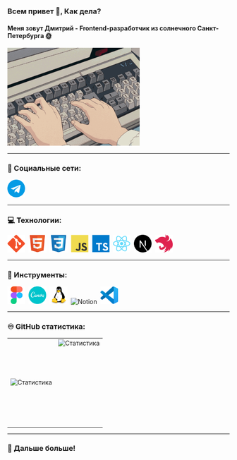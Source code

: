 ### Всем привет 👋, Как дела?
#### Меня зовут Дмитрий - Frontend-разработчик из солнечного Санкт-Петербурга 🌞

<p align="left">
 <img width="300" src="assets/gif/gif2.gif" alt="snake"/>
</p>

---

### 🤝 Социальные сети:

  <div id="badges">
    <a href="https://t.me/s_niburu_1" target="_blank">
      <img src="/assets/icons/telegram.png" width="40" height="40" alt="telegram"/>
    </a>
  </div>

---

### 💻 Технологии:

<div>
  <img src="https://github.com/devicons/devicon/blob/master/icons/git/git-original.svg" title="git" alt="git" width="40" height="40"/>&nbsp
  <img src="https://github.com/devicons/devicon/blob/master/icons/html5/html5-original.svg" title="html5" alt="html5" width="40" height="40"/>&nbsp
  <img src="https://github.com/devicons/devicon/blob/master/icons/css3/css3-original.svg" title="css" alt="css" width="40" height="40"/>&nbsp
  <img src="https://github.com/devicons/devicon/blob/master/icons/javascript/javascript-original.svg" title="javascript" alt="javascript" width="40" height="40"/>&nbsp
  <img src="https://github.com/devicons/devicon/blob/master/icons/typescript/typescript-original.svg" title="typescrip" alt="typescrip" width="40" height="40"/>&nbsp
  <img src="https://github.com/devicons/devicon/blob/master/icons/react/react-original.svg" title="reactjs" alt="reactjs" width="40" height="40"/>&nbsp
  <img src="https://github.com/devicons/devicon/blob/master/icons/nextjs/nextjs-original.svg" title="nextjs" alt="nextjs" width="40" height="40"/>&nbsp
  <img src="https://github.com/devicons/devicon/blob/master/icons/nestjs/nestjs-plain.svg" title="nestjs" alt="nestjs" width="40" height="40"/>&nbsp
</div>

---

### 🔧 Инструменты:

<div>
  <img src="https://github.com/devicons/devicon/blob/master/icons/figma/figma-original.svg" title="Figma" alt="figma" width="40" height="40"/>&nbsp;
  <img src="https://github.com/devicons/devicon/blob/master/icons/canva/canva-original.svg" title="Canva" alt="canva" width="40" height="40"/>&nbsp;
  <img src="https://github.com/devicons/devicon/blob/master/icons/linux/linux-original.svg" title="Linux" alt="linux" width="40" height="40"/>&nbsp;
  <img src="https://upload.wikimedia.org/wikipedia/commons/e/e9/Notion-logo.svg" title="Notion" alt="Notion" width="40" height="40"/>&nbsp;
  <img src="https://github.com/devicons/devicon/blob/master/icons/vscode/vscode-original.svg" title="VS Code" alt="VS Code" width="40" height="40"/>&nbsp;
</div>

---

### ♾ GitHub статистика:

<table>
  <tr>
    <td>
      <img align="left" src="http://github-readme-streak-stats.herokuapp.com?user=Bula2&theme=dark&background=000000" alt="Статистика" />
    </td>
    <td>
      <img height="195px" align="right" alt="Статистика" src="https://github-readme-stats-sigma-five.vercel.app/api/top-langs/?username=Bula2&layout=compact&theme=vision-friendly-dark" />
    </td>
  </tr>
</table>

---

### 🚀 Дальше больше!
